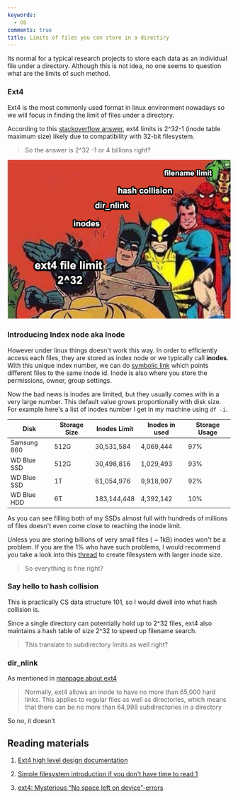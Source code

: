 ```yaml
---
keywords:
  - OS
comments: true
title: Limits of files you can store in a directiry
---
```


Its normal for a typical research projects to store each data as an individual file under a directory. Although this is not idea, no one seems to question what are the limits of such method.

### Ext4

Ext4 is the most commonly used format in linux environment nowadays so we will focus in finding the limit of files under a directory.

According to this [stackoverflow answer](https://stackoverflow.com/questions/466521/how-many-files-can-i-put-in-a-directory/466596#466596), ext4 limits is 2^32-1 (inode table maximum size) likely due to compatibility with 32-bit filesystem. 

> So the answer is 2^32 -1 or 4 billions right?

![](https://raw.githubusercontent.com/theblackcat102/theblackcat102.github.io/master/images/file_size_limit_meme.png#center)


### Introducing Index node aka Inode

However under linux things doesn't work this way. In order to efficiently access each files, they are stored as index node or we typically call **inodes**. With this unique index number, we can do [symbolic link](https://linuxize.com/post/how-to-create-symbolic-links-in-linux-using-the-ln-command/) which points different files to the same inode id. Inode is also where you store the permissions, owner, group settings. 

Now the bad news is inodes are limited, but they usually comes with in a very large number. This default value grows proportionally with disk size. For example here's a list of inodes number I get in my machine using ``df -i``.

| Disk  | Storage Size  | Inodes Limit  | Inodes in used  | Storage Usage |
|---|---|---|---|---|
| Samsung 860  |  512G | 30,531,584  | 4,069,444  |  97% |
| WD Blue SSD  |  512G | 30,498,816  | 1,029,493  |  93% |
| WD Blue SSD | 1T  | 61,054,976  | 9,918,907  | 92% |
| WD Blue HDD | 6T  | 183,144,448  | 4,392,142  | 10% |

As you can see filling both of my SSDs almost full with hundreds of millions of files doesn't even come close to reaching the inode limit.

Unless you are storing billions of very small files ( ~ 1kB) inodes won't be a problem. If you are the 1% who have such problems, I would recommend you take a look into this [thread](https://unix.stackexchange.com/questions/26598/how-can-i-increase-the-number-of-inodes-in-an-ext4-filesystem) to create filesystem with larger inode size.


> So everything is fine right?

### Say hello to hash collision

This is practically CS data structure 101, so I would dwell into what hash collision is. 

Since a single directory can potentially hold up to 2^32 files, ext4 also maintains a hash table of size 2^32 to speed up filename search.


> This translate to subdirectory limits as well right?

### dir_nlink

As mentioned in [manpage about ext4](https://man7.org/linux/man-pages/man5/ext4.5.html) 

> Normally, ext4 allows an inode to have no more than 65,000
> hard links.  This applies to regular files as well as
> directories, which means that there can be no more than
> 64,998 subdirectories in a directory

So no, it doesn't

## Reading materials


1. [Ext4 high level design documentation](https://www.kernel.org/doc/html/latest/filesystems/ext4/overview.html)

2. [Simple filesystem introduction if you don't have time to read 1](https://teaching.idallen.com/cst8207/13w/notes/450_file_system.html)

3. [ext4: Mysterious “No space left on device”-errors](https://blog.merovius.de/2013/10/20/ext4-mysterious-no-space-left-on.html)